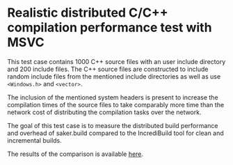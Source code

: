# Realistic distributed C/C++ compilation performance test with MSVC

This test case contains 1000 C++ source files with an user include directory and 200 include files. The C++ source files are constructed to include random include files from the mentioned include directories as well as use `<Windows.h>` and `<vector>`.

The inclusion of the mentioned system headers is present to increase the compilation times of the source files to take comparably more time than the network cost of distributing the compilation tasks over the network.

The goal of this test case is to measure the distributed build performance and overhead of saker.build compared to the IncrediBuild tool for clean and incremental builds.

The results of the comparison is available [here]((https://saker.build/saker.msvc/doc/performancecomparison.html#build-cluster-realistic-example)).